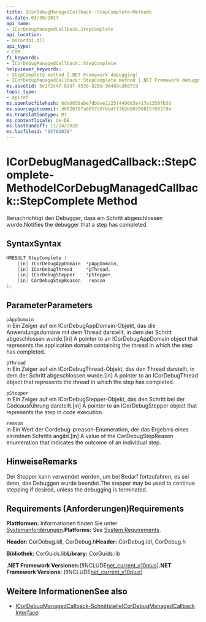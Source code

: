 ```yaml
---
title: ICorDebugManagedCallback::StepComplete-Methode
ms.date: 03/30/2017
api_name:
- ICorDebugManagedCallback.StepComplete
api_location:
- mscordbi.dll
api_type:
- COM
f1_keywords:
- ICorDebugManagedCallback::StepComplete
helpviewer_keywords:
- StepComplete method [.NET Framework debugging]
- ICorDebugManagedCallback::StepComplete method [.NET Framework debugging]
ms.assetid: 5e1f2c47-81df-4530-826d-96489cd68719
topic_type:
- apiref
ms.openlocfilehash: 8de0858abe7db9ae1225f449083e417e13507b3d
ms.sourcegitcommit: d8020797a6657d0fbbdff362b80300815f682f94
ms.translationtype: MT
ms.contentlocale: de-DE
ms.lasthandoff: 11/24/2020
ms.locfileid: "95703038"
---
```

# <a name="icordebugmanagedcallbackstepcomplete-method"></a><span data-ttu-id="e4af3-102">ICorDebugManagedCallback::StepComplete-Methode</span><span class="sxs-lookup"><span data-stu-id="e4af3-102">ICorDebugManagedCallback::StepComplete Method</span></span>

<span data-ttu-id="e4af3-103">Benachrichtigt den Debugger, dass ein Schritt abgeschlossen wurde.</span><span class="sxs-lookup"><span data-stu-id="e4af3-103">Notifies the debugger that a step has completed.</span></span>  
  
## <a name="syntax"></a><span data-ttu-id="e4af3-104">Syntax</span><span class="sxs-lookup"><span data-stu-id="e4af3-104">Syntax</span></span>  
  
```cpp  
HRESULT StepComplete (  
    [in] ICorDebugAppDomain  *pAppDomain,  
    [in] ICorDebugThread     *pThread,  
    [in] ICorDebugStepper    *pStepper,  
    [in] CorDebugStepReason   reason  
);  
```  
  
## <a name="parameters"></a><span data-ttu-id="e4af3-105">Parameter</span><span class="sxs-lookup"><span data-stu-id="e4af3-105">Parameters</span></span>  

 `pAppDomain`  
 <span data-ttu-id="e4af3-106">in Ein Zeiger auf ein ICorDebugAppDomain-Objekt, das die Anwendungsdomäne mit dem Thread darstellt, in dem der Schritt abgeschlossen wurde.</span><span class="sxs-lookup"><span data-stu-id="e4af3-106">[in] A pointer to an ICorDebugAppDomain object that represents the application domain containing the thread in which the step has completed.</span></span>  
  
 `pThread`  
 <span data-ttu-id="e4af3-107">in Ein Zeiger auf ein ICorDebugThread-Objekt, das den Thread darstellt, in dem der Schritt abgeschlossen wurde.</span><span class="sxs-lookup"><span data-stu-id="e4af3-107">[in] A pointer to an ICorDebugThread object that represents the thread in which the step has completed.</span></span>  
  
 `pStepper`  
 <span data-ttu-id="e4af3-108">in Ein Zeiger auf ein ICorDebugStepper-Objekt, das den Schritt bei der Codeausführung darstellt.</span><span class="sxs-lookup"><span data-stu-id="e4af3-108">[in] A pointer to an ICorDebugStepper object that represents the step in code execution.</span></span>  
  
 `reason`  
 <span data-ttu-id="e4af3-109">in Ein Wert der Cordebug-preason-Enumeration, der das Ergebnis eines einzelnen Schritts angibt.</span><span class="sxs-lookup"><span data-stu-id="e4af3-109">[in] A value of the CorDebugStepReason enumeration that indicates the outcome of an individual step.</span></span>  
  
## <a name="remarks"></a><span data-ttu-id="e4af3-110">Hinweise</span><span class="sxs-lookup"><span data-stu-id="e4af3-110">Remarks</span></span>  

 <span data-ttu-id="e4af3-111">Der Stepper kann verwendet werden, um bei Bedarf fortzufahren, es sei denn, das Debuggen wurde beendet.</span><span class="sxs-lookup"><span data-stu-id="e4af3-111">The stepper may be used to continue stepping if desired, unless the debugging is terminated.</span></span>  
  
## <a name="requirements"></a><span data-ttu-id="e4af3-112">Requirements (Anforderungen)</span><span class="sxs-lookup"><span data-stu-id="e4af3-112">Requirements</span></span>  

 <span data-ttu-id="e4af3-113">**Plattformen:** Informationen finden Sie unter [Systemanforderungen](../../get-started/system-requirements.md).</span><span class="sxs-lookup"><span data-stu-id="e4af3-113">**Platforms:** See [System Requirements](../../get-started/system-requirements.md).</span></span>  
  
 <span data-ttu-id="e4af3-114">**Header:** CorDebug.idl, CorDebug.h</span><span class="sxs-lookup"><span data-stu-id="e4af3-114">**Header:** CorDebug.idl, CorDebug.h</span></span>  
  
 <span data-ttu-id="e4af3-115">**Bibliothek:** CorGuids.lib</span><span class="sxs-lookup"><span data-stu-id="e4af3-115">**Library:** CorGuids.lib</span></span>  
  
 <span data-ttu-id="e4af3-116">**.NET Framework Versionen:**[!INCLUDE[net_current_v10plus](../../../../includes/net-current-v10plus-md.md)]</span><span class="sxs-lookup"><span data-stu-id="e4af3-116">**.NET Framework Versions:** [!INCLUDE[net_current_v10plus](../../../../includes/net-current-v10plus-md.md)]</span></span>  
  
## <a name="see-also"></a><span data-ttu-id="e4af3-117">Weitere Informationen</span><span class="sxs-lookup"><span data-stu-id="e4af3-117">See also</span></span>

- [<span data-ttu-id="e4af3-118">ICorDebugManagedCallback-Schnittstelle</span><span class="sxs-lookup"><span data-stu-id="e4af3-118">ICorDebugManagedCallback Interface</span></span>](icordebugmanagedcallback-interface.md)
